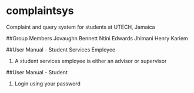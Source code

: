 # complaintsys
Complaint and query system for students at UTECH, Jamaica

##Group Members
Jovaughn Bennett
Ntini Edwards
Jhimani Henry
Kariem

##User Manual - Student Services Employee
1. A student services employee is either an advisor or supervisor

##User Manual - Student
1. Login using your password
